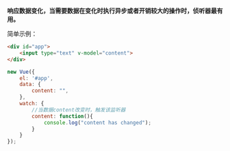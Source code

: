 **响应数据变化，当需要数据在变化时执行异步或者开销较大的操作时，侦听器最有用。**

简单示例：

```html
<div id="app">
	<input type="text" v-model="content">
</div>
```

```js
new Vue({
	el: '#app',
	data: {
		content: "",
	},
	watch: {
        //当数据content改变时，触发该监听器
		content: function(){
			console.log("content has changed");
		}
	}
});
```

